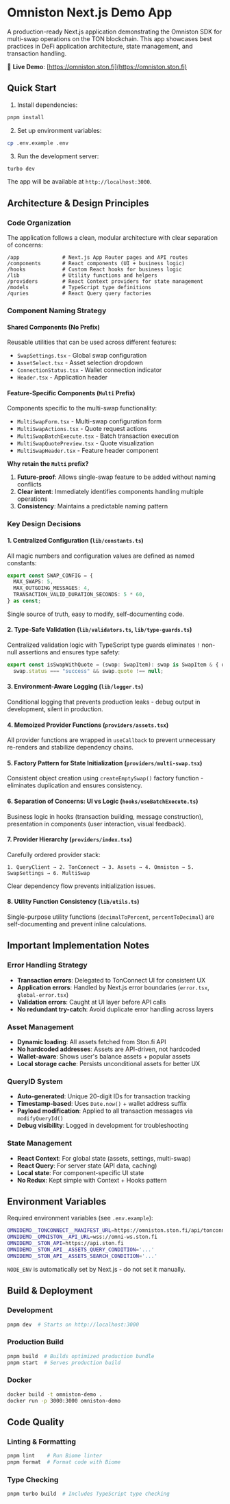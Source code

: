 # Omniston Next.js Demo App

A production-ready Next.js application demonstrating the Omniston SDK for multi-swap operations on the TON blockchain. This app showcases best practices in DeFi application architecture, state management, and transaction handling.

🔗 **Live Demo**: [https://omniston.ston.fi](https://omniston.ston.fi)

## Quick Start

1. Install dependencies:
```sh
pnpm install
```

2. Set up environment variables:
```sh
cp .env.example .env
```

3. Run the development server:
```sh
turbo dev
```

The app will be available at `http://localhost:3000`.

## Architecture & Design Principles

### Code Organization

The application follows a clean, modular architecture with clear separation of concerns:

```
/app              # Next.js App Router pages and API routes
/components       # React components (UI + business logic)
/hooks            # Custom React hooks for business logic
/lib              # Utility functions and helpers
/providers        # React Context providers for state management
/models           # TypeScript type definitions
/quries           # React Query query factories
```

### Component Naming Strategy

#### Shared Components (No Prefix)
Reusable utilities that can be used across different features:
- `SwapSettings.tsx` - Global swap configuration
- `AssetSelect.tsx` - Asset selection dropdown
- `ConnectionStatus.tsx` - Wallet connection indicator
- `Header.tsx` - Application header

#### Feature-Specific Components (`Multi` Prefix)
Components specific to the multi-swap functionality:
- `MultiSwapForm.tsx` - Multi-swap configuration form
- `MultiSwapActions.tsx` - Quote request actions
- `MultiSwapBatchExecute.tsx` - Batch transaction execution
- `MultiSwapQuotePreview.tsx` - Quote visualization
- `MultiSwapHeader.tsx` - Feature header component

**Why retain the `Multi` prefix?**
1. **Future-proof**: Allows single-swap feature to be added without naming conflicts
2. **Clear intent**: Immediately identifies components handling multiple operations
3. **Consistency**: Maintains a predictable naming pattern

### Key Design Decisions

#### 1. **Centralized Configuration** (`lib/constants.ts`)
All magic numbers and configuration values are defined as named constants:
```typescript
export const SWAP_CONFIG = {
  MAX_SWAPS: 5,
  MAX_OUTGOING_MESSAGES: 4,
  TRANSACTION_VALID_DURATION_SECONDS: 5 * 60,
} as const;
```
Single source of truth, easy to modify, self-documenting code.

#### 2. **Type-Safe Validation** (`lib/validators.ts`, `lib/type-guards.ts`)
Centralized validation logic with TypeScript type guards eliminates `!` non-null assertions and ensures type safety:
```typescript
export const isSwapWithQuote = (swap: SwapItem): swap is SwapItem & { quote: Quote } =>
  swap.status === "success" && swap.quote !== null;
```

#### 3. **Environment-Aware Logging** (`lib/logger.ts`)
Conditional logging that prevents production leaks - debug output in development, silent in production.

#### 4. **Memoized Provider Functions** (`providers/assets.tsx`)
All provider functions are wrapped in `useCallback` to prevent unnecessary re-renders and stabilize dependency chains.

#### 5. **Factory Pattern for State Initialization** (`providers/multi-swap.tsx`)
Consistent object creation using `createEmptySwap()` factory function - eliminates duplication and ensures consistency.

#### 6. **Separation of Concerns: UI vs Logic** (`hooks/useBatchExecute.ts`)
Business logic in hooks (transaction building, message construction), presentation in components (user interaction, visual feedback).

#### 7. **Provider Hierarchy** (`providers/index.tsx`)
Carefully ordered provider stack:
```
1. QueryClient → 2. TonConnect → 3. Assets → 4. Omniston → 5. SwapSettings → 6. MultiSwap
```
Clear dependency flow prevents initialization issues.

#### 8. **Utility Function Consistency** (`lib/utils.ts`)
Single-purpose utility functions (`decimalToPercent`, `percentToDecimal`) are self-documenting and prevent inline calculations.

## Important Implementation Notes

### Error Handling Strategy
- **Transaction errors**: Delegated to TonConnect UI for consistent UX
- **Application errors**: Handled by Next.js error boundaries (`error.tsx`, `global-error.tsx`)
- **Validation errors**: Caught at UI layer before API calls
- **No redundant try-catch**: Avoid duplicate error handling across layers

### Asset Management
- **Dynamic loading**: All assets fetched from Ston.fi API
- **No hardcoded addresses**: Assets are API-driven, not hardcoded
- **Wallet-aware**: Shows user's balance assets + popular assets
- **Local storage cache**: Persists unconditional assets for better UX

### QueryID System
- **Auto-generated**: Unique 20-digit IDs for transaction tracking
- **Timestamp-based**: Uses `Date.now()` + wallet address suffix
- **Payload modification**: Applied to all transaction messages via `modifyQueryId()`
- **Debug visibility**: Logged in development for troubleshooting

### State Management
- **React Context**: For global state (assets, settings, multi-swap)
- **React Query**: For server state (API data, caching)
- **Local state**: For component-specific UI state
- **No Redux**: Kept simple with Context + Hooks pattern

## Environment Variables

Required environment variables (see `.env.example`):

```bash
OMNIDEMO__TONCONNECT__MANIFEST_URL=https://omniston.ston.fi/api/tonconnect-manifest
OMNIDEMO__OMNISTON__API_URL=wss://omni-ws.ston.fi
OMNIDEMO__STON_API=https://api.ston.fi
OMNIDEMO__STON_API__ASSETS_QUERY_CONDITION='...'
OMNIDEMO__STON_API__ASSETS_SEARCH_CONDITION='...'
```

`NODE_ENV` is automatically set by Next.js - do not set it manually.

## Build & Deployment

### Development
```sh
pnpm dev  # Starts on http://localhost:3000
```

### Production Build
```sh
pnpm build  # Builds optimized production bundle
pnpm start  # Serves production build
```

### Docker
```sh
docker build -t omniston-demo .
docker run -p 3000:3000 omniston-demo
```

## Code Quality

### Linting & Formatting
```sh
pnpm lint    # Run Biome linter
pnpm format  # Format code with Biome
```

### Type Checking
```sh
pnpm turbo build  # Includes TypeScript type checking
```